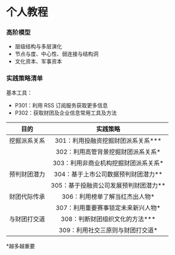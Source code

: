 # 个人教程

<!-- START doctoc generated TOC please keep comment here to allow auto update -->

<!-- END doctoc generated TOC please keep comment here to allow auto update -->



### 高阶模型

- 层级结构与多层演化
- 节点与度、中心性、弱连接与结构洞
- 文化资本、军事资本

### 实践策略清单

基本工具：

- P301：利用 RSS 订阅服务获取更多信息
- P302：获取财团及企业信息常用工具及方法

|     目的     |               实践策略                |
| :----------: | :-----------------------------------: |
| 挖掘派系关系 |  301：利用投融资挖掘财团派系关系***   |
|              |  302：利用高管背景挖掘财团派系关系*   |
|              | 303：利用非商业机构挖掘财团派系关系*  |
| 预判财团潜力 |  304：基于上市公司数据预判财团潜力**  |
|              | 305：基于投融资公司发展预判财团潜力** |
| 财团代际传承 |    306：利用榜单了解当红杰出人物*     |
|              |  307：利用重要赛事锁定未来新兴人物*   |
| 与财团打交道 |    308：判断财团组织文化的方法***     |
|              |   309：利用社交三原则与财团打交道*    |

*越多越重要
